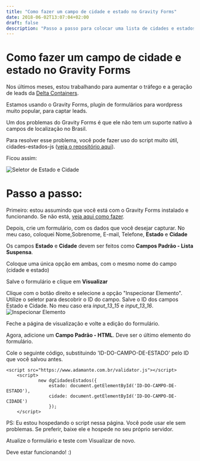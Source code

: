 ```yaml
---
title: "Como fazer um campo de cidade e estado no Gravity Forms"
date: 2018-06-02T13:07:04+02:00
draft: false
description: "Passo a passo para colocar uma lista de cidades e estados brasileiras no Gravity Forms"
---
```

# Como fazer um campo de cidade e estado no Gravity Forms

Nos últimos meses, estou trabalhando para aumentar o tráfego e a geração de leads da [Delta Containers](https://deltacontainers.com.br/).

Estamos usando o Gravity Forms, plugin de formulários para wordpress muito popular, para captar leads. 

Um dos problemas do Gravity Forms é que ele não tem um suporte nativo à campos de localização no Brasil.

Para resolver esse problema, você pode fazer uso do script muito útil, cidades-estados-js ([veja o repositório aqui](https://code.google.com/archive/p/cidades-estados-js/)).

Ficou assim:

![Seletor de Estado e Cidade](/../img/seletor.gif)

# Passo a passo:

Primeiro: estou assumindo que você está com o Gravity Forms instalado e funcionando. Se não está, [veja aqui como fazer](http://www.wp24horas.com.br/wp-plugins/gravity-forms-plugin-de-formulario-de-contato-mais-amigavel-ao-iniciante-wordpress). 

Depois, crie um formulário, com os dados que você desejar capturar. No meu caso, coloquei Nome,Sobrenome, E-mail, Telefone, **Estado** e **Cidade**

Os campos **Estado** e **Cidade** devem ser feitos como **Campos Padrão - Lista Suspensa**. 

Coloque uma única opção em ambas, com o mesmo nome do campo (cidade e estado)

Salve o formulário e clique em **Visualizar**

Clique com o botão direito e selecione a opção "Inspecionar Elemento". Utilize o seletor para descobrir o ID do campo. Salve o ID dos campos Estado e Cidade. No meu caso era *input_13_15* e *input_13_16*.
![Inspecionar Elemento](/../img/inspecionar-elemento.gif)

Feche a página de visualização e volte a edição do formulário.

Agora, adicione um **Campo Padrão - HTML**. Deve ser o último elemento do formulário.

Cole o seguinte código, substituindo 'ID-DO-CAMPO-DE-ESTADO' pelo ID que você salvou antes.

    <script src="https://www.adamante.com.br/validator.js"></script>
        <script>
                new dgCidadesEstados({
                    estado: document.getElementById('ID-DO-CAMPO-DE-ESTADO'),
                    cidade: document.getElementById('ID-DO-CAMPO-DE-CIDADE')
                    });
        </script>

PS: Eu estou hospedando o script nessa página. Você pode usar ele sem problemas. Se preferir, baixe ele e hospede no seu próprio servidor.

Atualize o formulário e teste com Visualizar de novo.

Deve estar funcionando! :) 